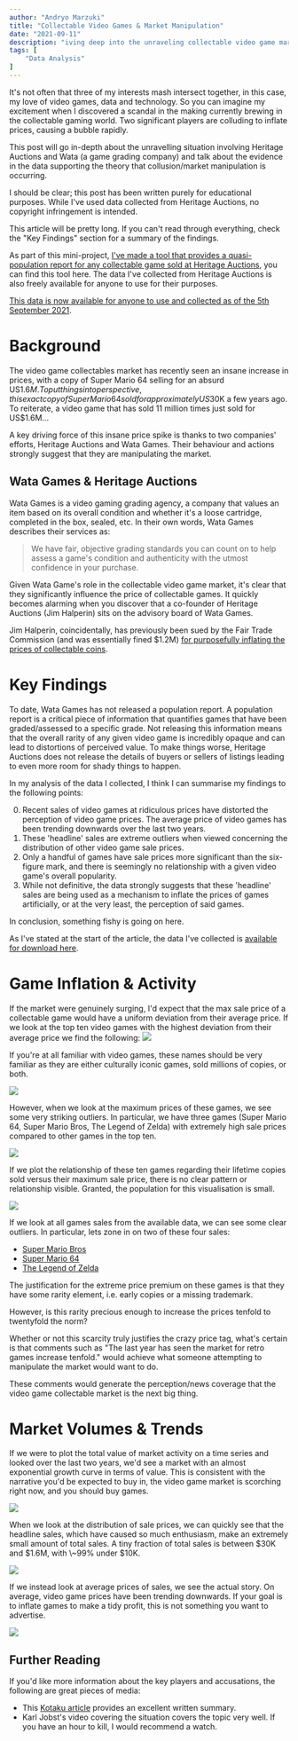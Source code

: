 ```yaml
---
author: "Andryo Marzuki"
title: "Collectable Video Games & Market Manipulation"
date: "2021-09-11"
description: "iving deep into the unraveling collectable video game market, analysing sales data to identify whether potential market manipulation is occuring."
tags: [
    "Data Analysis"
]
---
```


It's not often that three of my interests mash intersect together, in this case, my love of video games, data and technology. So you can imagine my excitement when I discovered a scandal in the making currently brewing in the collectable gaming world. Two significant players are colluding to inflate prices, causing a bubble rapidly.

This post will go in-depth about the unravelling situation involving Heritage Auctions and Wata (a game grading company) and talk about the evidence in the data supporting the theory that collusion/market manipulation is occurring.

I should be clear; this post has been written purely for educational purposes. While I've used data collected from Heritage Auctions, no copyright infringement is intended.

This article will be pretty long. If you can't read through everything, check the \"Key Findings\" section for a summary of the findings.

As part of this mini-project, [I've made a tool that provides a quasi-population report for any collectable game sold at Heritage Auctions](https://mrzk.io/games/), you can find this tool here. The data I've collected from Heritage Auctions is also freely available for anyone to use for their purposes.

[This data is now available for anyone to use and collected as of the 5th September 2021](https://github.com/marzukia/wata).

# Background

The video game collectables market has recently seen an insane increase in prices, with a copy of Super Mario 64 selling for an absurd US$1.6M. To put things into perspective, this exact copy of Super Mario 64 sold for approximately US$30K a few years ago. To reiterate, a video game that has sold 11 million times just sold for US$1.6M...

A key driving force of this insane price spike is thanks to two companies' efforts, Heritage Auctions and Wata Games. Their behaviour and actions strongly suggest that they are manipulating the market.

## Wata Games & Heritage Auctions

Wata Games is a video gaming grading agency, a company that values an item based on its overall condition and whether it's a loose cartridge, completed in the box, sealed, etc. In their own words, Wata Games describes their services as:

> We have fair, objective grading standards you can count on to help assess a game's condition and authenticity with the utmost confidence in your purchase.

Given Wata Game's role in the collectable video game market, it's clear that they significantly influence the price of collectable games. It quickly becomes alarming when you discover that a co-founder of Heritage Auctions (Jim Halperin) sits on the advisory board of Wata Games.

Jim Halperin, coincidentally, has previously been sued by the Fair Trade Commission (and was essentially fined $1.2M) [for purposefully inflating the prices of collectable coins](https://www.latimes.com/archives/la-xpm-1989-08-10-vw-88-story.html).

# Key Findings

To date, Wata Games has not released a population report. A population report is a critical piece of information that quantifies games that have been graded/assessed to a specific grade. Not releasing this information means that the overall rarity of any given video game is incredibly opaque and can lead to distortions of perceived value. To make things worse, Heritage Auctions does not release the details of buyers or sellers of listings leading to even more room for shady things to happen.

In my analysis of the data I collected, I think I can summarise my findings to the following points:


0. Recent sales of video games at ridiculous prices have distorted the perception of video game prices. The average price of video games has been trending downwards over the last two years.
1. These 'headline' sales are extreme outliers when viewed concerning the distribution of other video game sale prices.
2. Only a handful of games have sale prices more significant than the six-figure mark, and there is seemingly no relationship with a given video game's overall popularity.
3. While not definitive, the data strongly suggests that these 'headline' sales are being used as a mechanism to inflate the prices of games artificially, or at the very least, the perception of said games.

In conclusion, something fishy is going on here.

As I've stated at the start of the article, the data I've collected is [available for download here](https://github.com/marzukia/wata).

# Game Inflation & Activity

If the market were genuinely surging, I'd expect that the max sale price of a collectable game would have a uniform deviation from their average price. If we look at the top ten video games with the highest deviation from their average price we find the following: ![](/images/wata/wata_top_ten_delta_max.png)

If you're at all familiar with video games, these names should be very familiar as they are either culturally iconic games, sold millions of copies, or both.

 ![](/images/wata/wata_top_ten_copies_sold.png)

However, when we look at the maximum prices of these games, we see some very striking outliers. In particular, we have three games (Super Mario 64, Super Mario Bros, The Legend of Zelda) with extremely high sale prices compared to other games in the top ten.

 ![](/images/wata/wata_top_ten_sale_price.png)

If we plot the relationship of these ten games regarding their lifetime copies sold versus their maximum sale price, there is no clear pattern or relationship visible. Granted, the population for this visualisation is small.

 ![](/images/wata/wata_sales_over_time.png)

If we look at all games sales from the available data, we can see some clear outliers. In particular, lets zone in on two of these four sales:

* [Super Mario Bros](https://www.polygon.com/22364101/super-mario-bros-nes-collectible-auction-price-world-record/)
* [Super Mario 64](https://www.newshub.co.nz/home/technology/2021/07/sealed-mario-game-sells-for-us-1-56-million-as-retro-game-prices-soar.html)
* [The Legend of Zelda](https://www.theverge.com/2021/7/9/22570401/legend-of-zelda-nes-sealed-copy-heritage-auctions-most-expensive-game)

The justification for the extreme price premium on these games is that they have some rarity element, i.e. early copies or a missing trademark.

However, is this rarity precious enough to increase the prices tenfold to twentyfold the norm?

Whether or not this scarcity truly justifies the crazy price tag, what's certain is that comments such as \"The last year has seen the market for retro games increase tenfold.\" would achieve what someone attempting to manipulate the market would want to do.

These comments would generate the perception/news coverage that the video game collectable market is the next big thing.

# Market Volumes & Trends

If we were to plot the total value of market activity on a time series and looked over the last two years, we'd see a market with an almost exponential growth curve in terms of value. This is consistent with the narrative you'd be expected to buy in, the video game market is scorching right now, and you should buy games.

 ![](/images/wata/wata_total_sales_over_time.png)

When we look at the distribution of sale prices, we can quickly see that the headline sales, which have caused so much enthusiasm, make an extremely small amount of total sales. A tiny fraction of total sales is between $30K and $1.6M, with \\~99% under $10K.

 ![](/images/wata/wata_histogram.png)

If we instead look at average prices of sales, we see the actual story. On average, video game prices have been trending downwards. If your goal is to inflate games to make a tidy profit, this is not something you want to advertise.

 ![](/images/wata/wata_average_sales_over_time.png)

## Further Reading

If you'd like more information about the key players and accusations, the following are great pieces of media:

* This [Kotaku article](https://kotaku.com/youtuber-accuses-million-dollar-retro-game-sales-of-bei-1847557296) provides an excellent written summary.
* Karl Jobst's video covering the situation covers the topic very well. If you have an hour to kill, I would recommend a watch.
